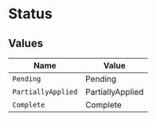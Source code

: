 # Status


## Values

| Name               | Value              |
| ------------------ | ------------------ |
| `Pending`          | Pending            |
| `PartiallyApplied` | PartiallyApplied   |
| `Complete`         | Complete           |